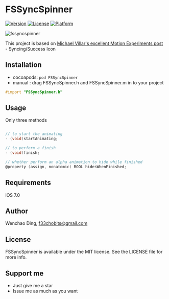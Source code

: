 # FSSyncSpinner

[![Version](https://img.shields.io/cocoapods/v/FSSyncSpinner.svg?style=flat)](http://cocoadocs.org/docsets/FSSyncSpinner)
[![License](https://img.shields.io/cocoapods/l/FSSyncSpinner.svg?style=flat)](http://cocoadocs.org/docsets/FSSyncSpinner)
[![Platform](https://img.shields.io/cocoapods/p/FSSyncSpinner.svg?style=flat)](http://cocoadocs.org/docsets/FSSyncSpinner)

![fssyncspinner](https://cloud.githubusercontent.com/assets/5186464/6557191/32b690a8-c6ae-11e4-9c91-027f107bef26.gif)

This project is based on [Michael Villar's excellent Motion Experiments post](http://www.michaelvillar.com/motion) - Syncing/Success Icon

## Installation
* cocoapods: `pod FSSyncSpinner`
* manual   : drag FSSyncSpinner.h and FSSyncSpinner.m in to your project
```objective-c
#import "FSSyncSpinner.h"
```

## Usage
Only three methods
```objective-c

// to start the animating
- (void)startAnimating;

// to perform a finish
- (void)finish;

// whether perform an alpha animation to hide while finished
@property (assign, nonatomic) BOOL hidesWhenFinished;

```

## Requirements
iOS 7.0

## Author

Wenchao Ding, f33chobits@gmail.com

## License

FSSyncSpinner is available under the MIT license. See the LICENSE file for more info.

## Support me
* Just give me a star
* Issue me as much as you want


